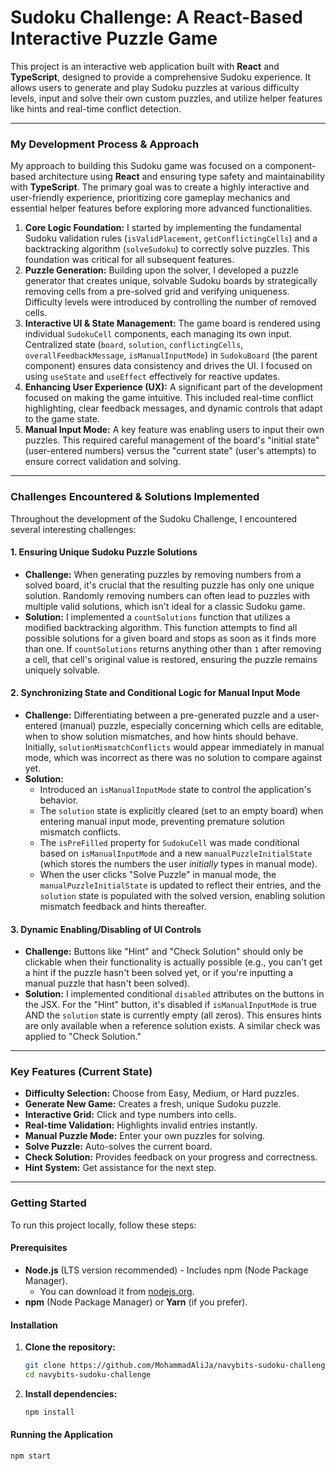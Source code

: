 # Sudoku Challenge: A React-Based Interactive Puzzle Game

This project is an interactive web application built with **React** and **TypeScript**, designed to provide a comprehensive Sudoku experience. It allows users to generate and play Sudoku puzzles at various difficulty levels, input and solve their own custom puzzles, and utilize helper features like hints and real-time conflict detection.

---

### My Development Process & Approach

My approach to building this Sudoku game was focused on a component-based architecture using **React** and ensuring type safety and maintainability with **TypeScript**. The primary goal was to create a highly interactive and user-friendly experience, prioritizing core gameplay mechanics and essential helper features before exploring more advanced functionalities.

1.  **Core Logic Foundation:** I started by implementing the fundamental Sudoku validation rules (`isValidPlacement`, `getConflictingCells`) and a backtracking algorithm (`solveSudoku`) to correctly solve puzzles. This foundation was critical for all subsequent features.
2.  **Puzzle Generation:** Building upon the solver, I developed a puzzle generator that creates unique, solvable Sudoku boards by strategically removing cells from a pre-solved grid and verifying uniqueness. Difficulty levels were introduced by controlling the number of removed cells.
3.  **Interactive UI & State Management:** The game board is rendered using individual `SudokuCell` components, each managing its own input. Centralized state (`board`, `solution`, `conflictingCells`, `overallFeedbackMessage`, `isManualInputMode`) in `SudokuBoard` (the parent component) ensures data consistency and drives the UI. I focused on using `useState` and `useEffect` effectively for reactive updates.
4.  **Enhancing User Experience (UX):** A significant part of the development focused on making the game intuitive. This included real-time conflict highlighting, clear feedback messages, and dynamic controls that adapt to the game state.
5.  **Manual Input Mode:** A key feature was enabling users to input their own puzzles. This required careful management of the board's "initial state" (user-entered numbers) versus the "current state" (user's attempts) to ensure correct validation and solving.

---

### Challenges Encountered & Solutions Implemented

Throughout the development of the Sudoku Challenge, I encountered several interesting challenges:

#### **1. Ensuring Unique Sudoku Puzzle Solutions**

* **Challenge:** When generating puzzles by removing numbers from a solved board, it's crucial that the resulting puzzle has only one unique solution. Randomly removing numbers can often lead to puzzles with multiple valid solutions, which isn't ideal for a classic Sudoku game.
* **Solution:** I implemented a `countSolutions` function that utilizes a modified backtracking algorithm. This function attempts to find all possible solutions for a given board and stops as soon as it finds more than one. If `countSolutions` returns anything other than `1` after removing a cell, that cell's original value is restored, ensuring the puzzle remains uniquely solvable.

#### **2. Synchronizing State and Conditional Logic for Manual Input Mode**

* **Challenge:** Differentiating between a pre-generated puzzle and a user-entered (manual) puzzle, especially concerning which cells are editable, when to show solution mismatches, and how hints should behave. Initially, `solutionMismatchConflicts` would appear immediately in manual mode, which was incorrect as there was no solution to compare against yet.
* **Solution:**
    * Introduced an `isManualInputMode` state to control the application's behavior.
    * The `solution` state is explicitly cleared (set to an empty board) when entering manual input mode, preventing premature solution mismatch conflicts.
    * The `isPreFilled` property for `SudokuCell` was made conditional based on `isManualInputMode` and a new `manualPuzzleInitialState` (which stores the numbers the user *initially* types in manual mode).
    * When the user clicks "Solve Puzzle" in manual mode, the `manualPuzzleInitialState` is updated to reflect their entries, and the `solution` state is populated with the solved version, enabling solution mismatch feedback and hints thereafter.

#### **3. Dynamic Enabling/Disabling of UI Controls**

* **Challenge:** Buttons like "Hint" and "Check Solution" should only be clickable when their functionality is actually possible (e.g., you can't get a hint if the puzzle hasn't been solved yet, or if you're inputting a manual puzzle that hasn't been solved).
* **Solution:** I implemented conditional `disabled` attributes on the buttons in the JSX. For the "Hint" button, it's disabled if `isManualInputMode` is true AND the `solution` state is currently empty (all zeros). This ensures hints are only available when a reference solution exists. A similar check was applied to "Check Solution."

---

### Key Features (Current State)

* **Difficulty Selection:** Choose from Easy, Medium, or Hard puzzles.
* **Generate New Game:** Creates a fresh, unique Sudoku puzzle.
* **Interactive Grid:** Click and type numbers into cells.
* **Real-time Validation:** Highlights invalid entries instantly.
* **Manual Puzzle Mode:** Enter your own puzzles for solving.
* **Solve Puzzle:** Auto-solves the current board.
* **Check Solution:** Provides feedback on your progress and correctness.
* **Hint System:** Get assistance for the next step.

---

### Getting Started

To run this project locally, follow these steps:

#### Prerequisites

* **Node.js** (LTS version recommended) - Includes npm (Node Package Manager).
    * You can download it from [nodejs.org](https://nodejs.org/).
* **npm** (Node Package Manager) or **Yarn** (if you prefer).

#### Installation

1.  **Clone the repository:**
    ```bash
    git clone https://github.com/MohammadAliJa/navybits-sudoku-challenge
    cd navybits-sudoku-challenge
    ```

2.  **Install dependencies:**
    ```bash
    npm install
    ```

#### Running the Application

```bash
npm start
